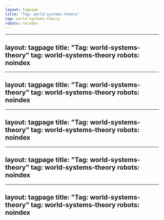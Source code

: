 ```yaml
---
layout: tagpage
title: "Tag: world-systems-theory"
tag: world-systems-theory
robots: noindex
---
```

---
layout: tagpage
title: "Tag: world-systems-theory"
tag: world-systems-theory
robots: noindex
---
---
layout: tagpage
title: "Tag: world-systems-theory"
tag: world-systems-theory
robots: noindex
---
---
layout: tagpage
title: "Tag: world-systems-theory"
tag: world-systems-theory
robots: noindex
---
---
layout: tagpage
title: "Tag: world-systems-theory"
tag: world-systems-theory
robots: noindex
---
---
layout: tagpage
title: "Tag: world-systems-theory"
tag: world-systems-theory
robots: noindex
---
